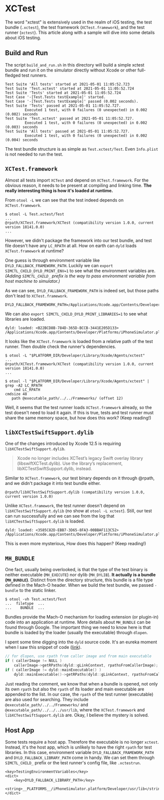 # XCTest

The word "xctest" is extensively used in the realm of iOS testing, the test bundle (`.xctest`), the test framework (`XCTest.framework`), and the test runner (`xctest`). This article along with a sample will dive into some details about iOS testing.

## Build and Run
The script `build_and_run.sh` in this directory will build a simple xctest bundle and run it on the simulator directly without Xcode or other full-fledged test runners.
```
Test Suite 'All tests' started at 2021-05-01 11:05:52.723
Test Suite 'Test.xctest' started at 2021-05-01 11:05:52.724
Test Suite 'Tests' started at 2021-05-01 11:05:52.724
Test Case '-[Test.Tests testExample]' started.
Test Case '-[Test.Tests testExample]' passed (0.002 seconds).
Test Suite 'Tests' passed at 2021-05-01 11:05:52.727.
         Executed 1 test, with 0 failures (0 unexpected) in 0.002 (0.002) seconds
Test Suite 'Test.xctest' passed at 2021-05-01 11:05:52.727.
         Executed 1 test, with 0 failures (0 unexpected) in 0.002 (0.003) seconds
Test Suite 'All tests' passed at 2021-05-01 11:05:52.727.
         Executed 1 test, with 0 failures (0 unexpected) in 0.002 (0.004) seconds
```

The test bundle structure is as simple as `Test.xctest/Test`. Even `Info.plist` is not needed to run the test.

## `XCTest.framework`
Almost all tests import `XCTest` and depend on `XCTest.framework`. For the obvious reason, it needs to be present at compiling and linking time. **The really interesting thing is how it's loaded at runtime.**

From `otool -L` we can see that the test indeed depends on `XCTest.framework`.
```
$ otool -L Test.xctest/Test
...
@rpath/XCTest.framework/XCTest (compatibility version 1.0.0, current version 18141.0.0)
...
```

However, we didn't package the framework into our test bundle, and test file doesn't have any `LC_RPATH` at all. How on earth can `dyld` loads `XCTest.framework` at runtime?

One guess is through environment variable like `DYLD_FALLBACK_FRAMEWORK_PATH`. Luckily we can `export SIMCTL_CHILD_DYLD_PRINT_ENV=1` to see what the environment variables are. *(Adding `SIMCTL_CHILD_` prefix is the way to pass environment variable from host machine to simulator.)*

As we can see, `DYLD_FALLBACK_FRAMEWORK_PATH` is indeed set, but those paths don't lead to `XCTest.framework`.
```
DYLD_FALLBACK_FRAMEWORK_PATH=/Applications/Xcode.app/Contents/Developer/Platforms/iPhoneOS.platform/Library/Developer/CoreSimulator/Profiles/Runtimes/iOS.simruntime/Contents/Resources/RuntimeRoot/System/Library/Frameworks
```

We can also `export SIMCTL_CHILD_DYLD_PRINT_LIBRARIES=1` to see what libraries are loaded.
```
dyld: loaded: <B22BCD8B-784D-365D-BCCB-3441E205D133> /Applications/Xcode.app/Contents/Developer/Platforms/iPhoneSimulator.platform/Developer/Library/Xcode/Agents/../../Frameworks/XCTest.framework/XCTest
```

It looks like the `XCTest.framework` is loaded from a relative path of the test runner. Then double check the runner's dependencies.
```
$ otool -L "$PLATFORM_DIR/Developer/Library/Xcode/Agents/xctest"
...
@rpath/XCTest.framework/XCTest (compatibility version 1.0.0, current version 18141.0.0)
...

$ otool -l "$PLATFORM_DIR/Developer/Library/Xcode/Agents/xctest" | grep -A2 LC_RPATH
    cmd LC_RPATH
cmdsize 48
   path @executable_path/../../Frameworks/ (offset 12)
```

Well, it seems that the test runner loads `XCTest.framework` already, so the test doesn't need to load it again. If this is true, tests and test runner must share the same memory space, but how does this work? (Keep reading!)

## `libXCTestSwiftSupport.dylib`
One of the changes introduced by Xcode 12.5 is requiring `libXCTestSwiftSupport.dylib`.

> Xcode no longer includes XCTest’s legacy Swift overlay library (libswiftXCTest.dylib). Use the library’s replacement, libXCTestSwiftSupport.dylib, instead.

Similar to `XCTest.framework`, our test binary depends on it through @rpath, and we didn't package it into test bundle either.
```
@rpath/libXCTestSwiftSupport.dylib (compatibility version 1.0.0, current version 1.0.0)
```
Unlike `XCTest.framework`, the test runner doesn't depend on `libXCTestSwiftSupport.dylib` (no show at `otool -L xctest`). Still, our test can run successfully and we can see from the log that `libXCTestSwiftSupport.dylib` is loaded.
```
dyld: loaded: <3585C82D-EBB7-3D65-8FA3-00BBAF113C52> /Applications/Xcode.app/Contents/Developer/Platforms/iPhoneSimulator.platform/Developer/Library/Xcode/Agents/../../../usr/lib/libXCTestSwiftSupport.dylib
```
This is even more mysterious, How does this happen? (Keep reading!)


## `MH_BUNDLE`
One fact, usually being overlooked, is that the type of the test binary is neither executable (`MH_EXECUTE`) nor dylib (`MH_DYLIB`). **It actually is a bundle (`MH_BUNDLE`)**. Distinct from the directory structure, this bundle is a file type defined in the Mach-O header. When we build the test bundle, we passed `-bundle` to the static linker.

```
$ otool -vh Test.xctest/Test
...  filetype  ...
...    BUNDLE  ...
```

Bundles provide the Mach-O mechanism for loading extension (or plugin-in) code into an application at runtime. More details about `MH_BUNDLE` can be found through Google. The important thing we need to know here is that bundle is loaded by the loader (usually the executable) through `dlopen`.

I spent some time digging into the `dyld` source code. It's an eureka moment when I saw this snippet of code ([link](https://github.com/opensource-apple/dyld/blob/3f928f32597888c5eac6003b9199d972d49857b5/src/dyldAPIs.cpp#L1428-L1432)).

``` c
// for dlopen, use rpath from caller image and from main executable
if ( callerImage != NULL )
    callerImage->getRPaths(dyld::gLinkContext, rpathsFromCallerImage);
if ( callerImage != dyld::mainExecutable() )
    dyld::mainExecutable()->getRPaths(dyld::gLinkContext, rpathsFromCallerImage);
```

Just reading the comment, we know that when a bundle is opened, not only its own `rpath` but also the `rpath` of its loader and main executable are appended to the list. In our case, the `rpath` of the test runner (executable) are also used for searching. They include `@executable_path/../../Frameworks/` and `@executable_path/../../../usr/lib`, where the `XCTest.framework` and `libXCTestSwiftSupport.dylib` are. Okay, I believe the mystery is solved.

## Host App
Some tests require a host app. Therefore the executable is no longer `xctest`. Instead, it's the host app, which is unlikely to have the right `rpath` for test libraries. In this case, environment variable `DYLD_FALLBACK_FRAMEWORK_PATH` and `DYLD_FALLBACK_LIBRARY_PATH` come in handy. We can set them through `SIMCTL_CHILD_` prefix or the test runner's config file, like `.xctestrun`.

```
<key>TestingEnvironmentVariables</key>
<dict>
    <key>DYLD_FALLBACK_LIBRARY_PATH</key>
    <string>__PLATFORMS__/iPhoneSimulator.platform/Developer/usr/lib</string>
</dict>
```
